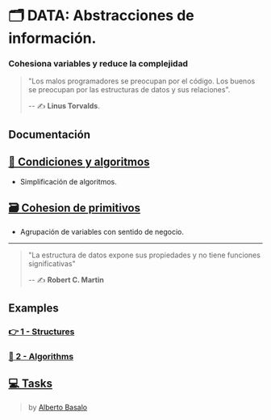# 🗂️ DATA: Abstracciones de información.

### Cohesiona variables y reduce la complejidad

> "Los malos programadores se preocupan por el código.
> Los buenos se preocupan por las estructuras de datos y sus relaciones".
>
> -- ✍️ **Linus Torvalds**.

## Documentación

## [🔱 Condiciones y algoritmos](./docs/2-condiciones_y_algoritmos.md)

- Simplificación de algoritmos.

## [🗃️ Cohesion de primitivos](./docs/1-cohesion_de_primitivos.md)

- Agrupación de variables con sentido de negocio.

---

> "La estructura de datos expone sus propiedades y no tiene funciones significativas"
>
> -- ✍️ **Robert C. Martin**

## Examples

### [👉 1 - Structures](./src/examples/1-structures)

### [📜 2 - Algorithms](./src/examples/2-algorithms)

## [💻 Tasks](./src/tasks)

> by [Alberto Basalo](https://twitter.com/albertobasalo)
